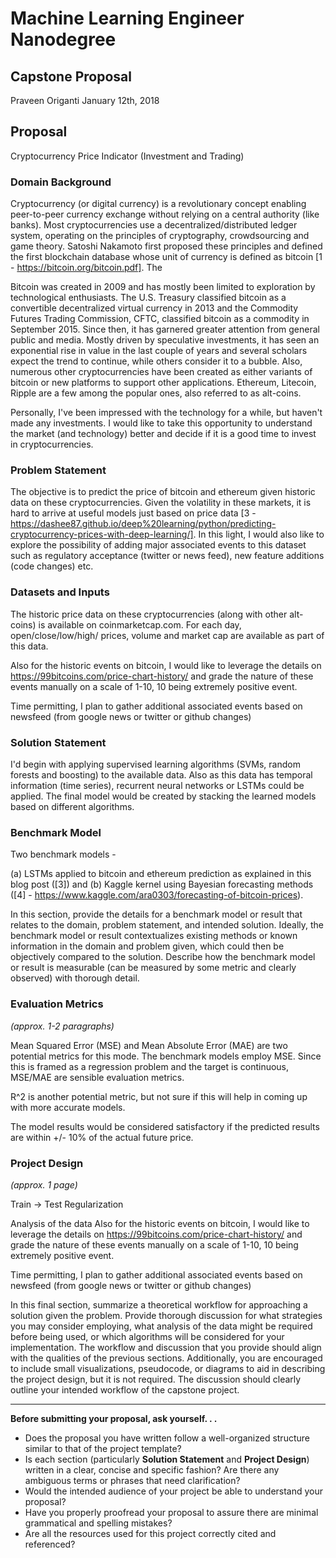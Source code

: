 # Machine Learning Engineer Nanodegree
## Capstone Proposal
Praveen Origanti
January 12th, 2018

## Proposal
Cryptocurrency Price Indicator (Investment and Trading)

### Domain Background
Cryptocurrency (or digital currency) is a revolutionary concept enabling peer-to-peer currency exchange without relying on a central authority (like banks). Most cryptocurrencies use a decentralized/distributed ledger system, operating on the principles of cryptography, crowdsourcing and game theory. Satoshi Nakamoto first proposed these principles and defined the first blockchain database whose unit of currency is defined as bitcoin [1 - https://bitcoin.org/bitcoin.pdf]. The 

Bitcoin was created in 2009 and has mostly been limited to exploration by technological enthusiasts. The U.S. Treasury classified bitcoin as a convertible decentralized virtual currency in 2013 and the Commodity Futures Trading Commission, CFTC, classified bitcoin as a commodity in September 2015. Since then, it has garnered greater attention from general public and media. Mostly driven by speculative investments, it has seen an exponential rise in value in the last couple of years and several scholars expect the trend to continue, while others consider it to a bubble. Also, numerous other cryptocurrencies have been created as either variants of bitcoin or new platforms to support other applications. Ethereum, Litecoin, Ripple are a few among the popular ones, also referred to as alt-coins.

Personally, I've been impressed with the technology for a while, but haven't made any investments. I would like to take this opportunity to understand the market (and technology) better and decide if it is a good time to invest in cryptocurrencies.

### Problem Statement

The objective is to predict the price of bitcoin and ethereum given historic data on these cryptocurrencies. Given the volatility in these markets, it is hard to arrive at useful models just based on price data [3 - https://dashee87.github.io/deep%20learning/python/predicting-cryptocurrency-prices-with-deep-learning/]. In this light, I would also like to explore the possibility of adding major associated events to this dataset such as regulatory acceptance (twitter or news feed), new feature additions (code changes) etc. 

### Datasets and Inputs

The historic price data on these cryptocurrencies (along with other alt-coins) is available on coinmarketcap.com. For each day, open/close/low/high/ prices, volume and market cap are available as part of this data.

Also for the historic events on bitcoin, I would like to leverage the details on https://99bitcoins.com/price-chart-history/ and grade the nature of these events manually on a scale of 1-10, 10 being extremely positive event. 

Time permitting, I plan to gather additional associated events based on newsfeed (from google news or twitter or github changes) 

### Solution Statement

I'd begin with applying supervised learning algorithms (SVMs, random forests and boosting) to the available data. Also as this data has temporal information (time series), recurrent neural networks or LSTMs could be applied. The final model would be created by stacking the learned models based on different algorithms.

### Benchmark Model

Two benchmark models - 

(a) LSTMs applied to bitcoin and ethereum prediction as explained in this blog post ([3]) and 
(b) Kaggle kernel using Bayesian forecasting methods ([4] - https://www.kaggle.com/ara0303/forecasting-of-bitcoin-prices). 

In this section, provide the details for a benchmark model or result that relates to the domain, problem statement, and intended solution. Ideally, the benchmark model or result contextualizes existing methods or known information in the domain and problem given, which could then be objectively compared to the solution. Describe how the benchmark model or result is measurable (can be measured by some metric and clearly observed) with thorough detail.

### Evaluation Metrics
_(approx. 1-2 paragraphs)_

Mean Squared Error (MSE) and Mean Absolute Error (MAE) are two potential metrics for this mode. The benchmark models employ MSE. Since this is framed as a regression problem and the target is continuous, MSE/MAE are sensible evaluation metrics.

R^2 is another potential metric, but not sure if this will help in coming up with more accurate models.

The model results would be considered satisfactory if the predicted results are within +/- 10% of the actual future price.

### Project Design
_(approx. 1 page)_

Train -> Test
Regularization


Analysis of the data 
Also for the historic events on bitcoin, I would like to leverage the details on https://99bitcoins.com/price-chart-history/ and grade the nature of these events manually on a scale of 1-10, 10 being extremely positive event. 

Time permitting, I plan to gather additional associated events based on newsfeed (from google news or twitter or github changes) 

In this final section, summarize a theoretical workflow for approaching a solution given the problem. Provide thorough discussion for what strategies you may consider employing, what analysis of the data might be required before being used, or which algorithms will be considered for your implementation. The workflow and discussion that you provide should align with the qualities of the previous sections. Additionally, you are encouraged to include small visualizations, pseudocode, or diagrams to aid in describing the project design, but it is not required. The discussion should clearly outline your intended workflow of the capstone project.

-----------

**Before submitting your proposal, ask yourself. . .**

- Does the proposal you have written follow a well-organized structure similar to that of the project template?
- Is each section (particularly **Solution Statement** and **Project Design**) written in a clear, concise and specific fashion? Are there any ambiguous terms or phrases that need clarification?
- Would the intended audience of your project be able to understand your proposal?
- Have you properly proofread your proposal to assure there are minimal grammatical and spelling mistakes?
- Are all the resources used for this project correctly cited and referenced?
